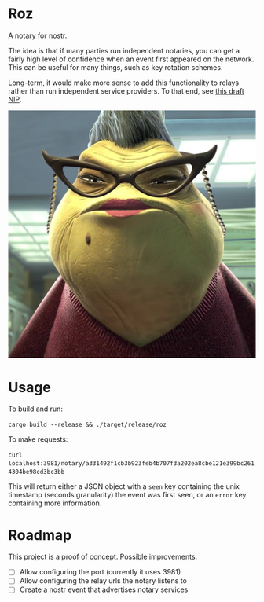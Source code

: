 # Roz

A notary for nostr.

The idea is that if many parties run independent notaries, you can get a fairly high level of confidence when an event first appeared on the network. This can be useful for many things, such as key rotation schemes.

Long-term, it would make more sense to add this functionality to relays rather than run independent service providers. To that end, see [this draft NIP](https://github.com/nostr-protocol/nips/pull/1737).

![roz](./roz.jpg)

# Usage

To build and run:

`cargo build --release && ./target/release/roz`

To make requests:

`curl localhost:3981/notary/a331492f1cb3b923feb4b707f3a202ea8cbe121e399bc2614304be98cd3bc3bb`

This will return either a JSON object with a `seen` key containing the unix timestamp (seconds granularity) the event was first seen, or an `error` key containing more information.

# Roadmap

This project is a proof of concept. Possible improvements:

- [ ] Allow configuring the port (currently it uses 3981)
- [ ] Allow configuring the relay urls the notary listens to
- [ ] Create a nostr event that advertises notary services
